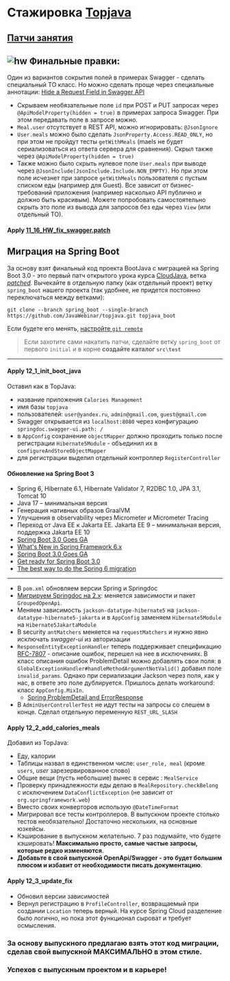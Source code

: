 # Стажировка <a href="https://github.com/JavaWebinar/topjava">Topjava</a>

## [Патчи занятия](https://drive.google.com/drive/u/1/folders/1ZsPX879m6x4Va0Wy3D1EQIBsnZUOOvao)

## ![hw](https://cloud.githubusercontent.com/assets/13649199/13672719/09593080-e6e7-11e5-81d1-5cb629c438ca.png) Финальные правки:

Один из вариантов сокрытия полей в примерах Swagger - сделать специальный TO класс. Но можно сделать проще через специальные аннотации: [Hide a Request Field in Swagger API](https://www.baeldung.com/spring-swagger-hide-field)
- Скрываем необязательные поле `id` при POST и PUT запросах через `@ApiModelProperty(hidden = true)` в примерах запроса Swagger. При этом передавать поле в запросе можно.
- `Meal.user` отсутствует в REST API, можно игнорировать: `@JsonIgnore`
- `User.meals` можно было сделать `JsonProperty.Access.READ_ONLY`, но при этом не пройдут тесты `getWithMeals` (maels не будет сериализоваться из ответа сервера для сравнения). Скрыл также через `@ApiModelProperty(hidden = true)`
- Также можно было скрыть нулевое поле `User.meals` при выводе через `@JsonInclude(JsonInclude.Include.NON_EMPTY)`. Но при этом поле исчезнет при запросе `getWithMeals` пользователя с пустым списком еды (например для Guest). Все зависит от бизнес-требований приложения (например насколько API публично и должно быть красивым). Можете попробовать самостоятельно скрыть это поле из вывода для запросов без еды через `View` (или отдельный TO).

#### Apply [11_16_HW_fix_swagger.patch](https://drive.google.com/file/d/1A76XXvZdZCKxeKnVjZ2VkrWAHEQ1iof2)

## Миграция на Spring Boot
За основу взят финальный код проекта BootJava с миграцией на Spring Boot 3.0 - это первый патч открытого урока курса [CloudJava](https://javaops.ru/view/cloudjava/lesson01),
ветка [_patched_](https://github.com/JavaOPs/cloudjava/tree/patched).
Вычекайте в отдельную папку (как отдельный проект) ветку `spring_boot` нашего проекта (так удобнее, не придется постоянно переключаться между ветками):
```
git clone --branch spring_boot --single-branch https://github.com/JavaWebinar/topjava.git topjava_boot
```  
Если будете его менять, [настройте `git remote`](https://javaops.ru/view/bootjava/lesson01#project)  
> Если захотите сами накатить патчи, сделайте ветку `spring_boot` от первого `initial` и в корне **создайте каталог `src\test`**  

----

#### Apply 12_1_init_boot_java
Оставил как в TopJava:
- название приложения  `Calories Management`
- имя базы `topjava`
- пользователей:  `user@yandex.ru`, `admin@gmail.com`, `guest@gmail.com`
- Swagger открывается из `localhost:8080` через конфигурацию `springdoc.swagger-ui.path: /`
- в `AppConfig` сохранение `objectMapper` должно проходить только после регистрации `Hibernate5Module` - объединил их в `configureAndStoreObjectMapper`
- для регистрации выделил отдельный контроллер `RegisterController`
####  Обновление на Spring Boot 3
- Spring 6, Hibernate 6.1, Hibernate Validator 7, R2DBC 1.0, JPA 3.1, Tomcat 10
- Java 17 – минимальная версия
- Генерация нативных образов GraalVM
- Улучшения в observability через Micrometer и Micrometer Tracing
- Переход от Java EE к Jakarta EE. Jakarta EE 9 – минимальная версия, поддержка Jakarta EE 10
- [Spring Boot 3.0 Goes GA](https://spring.io/blog/2022/11/24/spring-boot-3-0-goes-ga)
- [What's New in Spring Framework 6.x](https://github.com/spring-projects/spring-framework/wiki/What%27s-New-in-Spring-Framework-6.x/)
- [Spring Boot 3.0 Goes GA](https://github.com/spring-projects/spring-boot/wiki/Spring-Boot-3.0-Release-Notes)
- [Get ready for Spring Boot 3.0](https://www.springcloud.io/post/2022-05/springboot-3-0)
- [The best way to do the Spring 6 migration](https://vladmihalcea.com/spring-6-migration/)

---------------------

-  В `pom.xml` обновляем версии Spring и Springdoc
-  [Мигрируем Springdoc на 2.x](https://github.com/springdoc/springdoc-openapi-demos/wiki/springdoc-openapi-2.x-migration-guide): меняется зависимости и пакет `GroupedOpenApi`.
-  Меняем зависимость `jackson-datatype-hibernate5` на `jackson-datatype-hibernate5-jakarta` и в `AppConfig` заменяем `Hibernate5Module` на `Hibernate5JakartaModule`
-  В security `antMatchers` меняется на `requestMatchers` и нужно явно исключать _swagger-ui_ из авторизации
-  `ResponseEntityExceptionHandler` теперь поддерживает спецификацию [RFC-7807](https://www.rfc-editor.org/rfc/rfc7807.html) - описание ошибок, перешел на нее в исключениях. В класс описания ошибок ProblemDetail можно добавлять свои поля: в `GlobalExceptionHandler#handleMethodArgumentNotValid()` добавил поле `invalid_params`. Однако при сериализации Jackson через поля, как у нас, в ответе это поле дублируется. Пришлось делать workaround: класс `AppConfig.MixIn`.
   -  [Spring ProblemDetail and ErrorResponse](https://howtodoinjava.com/spring-mvc/spring-problemdetail-errorresponse/)
-  В `AdminUserControllerTest` не идут тесты на запросы со слешем в конце. Сделал отдельную переменную `REST_URL_SLASH`

#### Apply 12_2_add_calories_meals

Добавил из TopJava: 
- Еду, калории
- Таблицы назвал в единственном числе: `user_role, meal` (кроме `users`, _user_ зарезервированное слово)
- Общие вещи (пусть небольшие) вынес в сервис : `MealService`
- Проверку принадлежности еды делаю в `MealRepository.checkBelong` с исключением `DataConflictException` (не зависит от `org.springframework.web`)
- Вместо своих конверторов использую `@DateTimeFormat`
- Мигрировал все тесты контроллеров. В выпускном проекте столько тестов необязательно! Достаточно нескольких, на основные юзкейсы.
- Кэширование в выпускном желательно. 7 раз подумайте, что будете кэшировать! **Максимально просто, самые частые запросы, которые редко изменяются**.
- **Добавьте в свой выпускной OpenApi/Swagger - это будет большим плюсом и избавит от необходимости писать документацию**.

#### Apply 12_3_update_fix
- Обновил версии зависимостей
- Вернул регистрацию в `ProfileController`, возвращаемый при создании `Location` теперь верный. На курсе Spring Cloud разделение было логично, но пока этот функционал сыроват и требует осмысления.

### За основу выпускного предлагаю взять этот код миграции, сделав свой выпускной МАКСИМАЛЬНО в этом стиле.
### Успехов с выпускным проектом и в карьере! 
